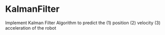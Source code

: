 # KalmanFilter
Implement Kalman Filter Algorithm to predict the (1) position (2) velocity (3) acceleration of the robot
